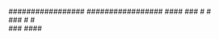 #################
#################       ####
       ###            #      #    
       ###            #      #   
       ###              ####
